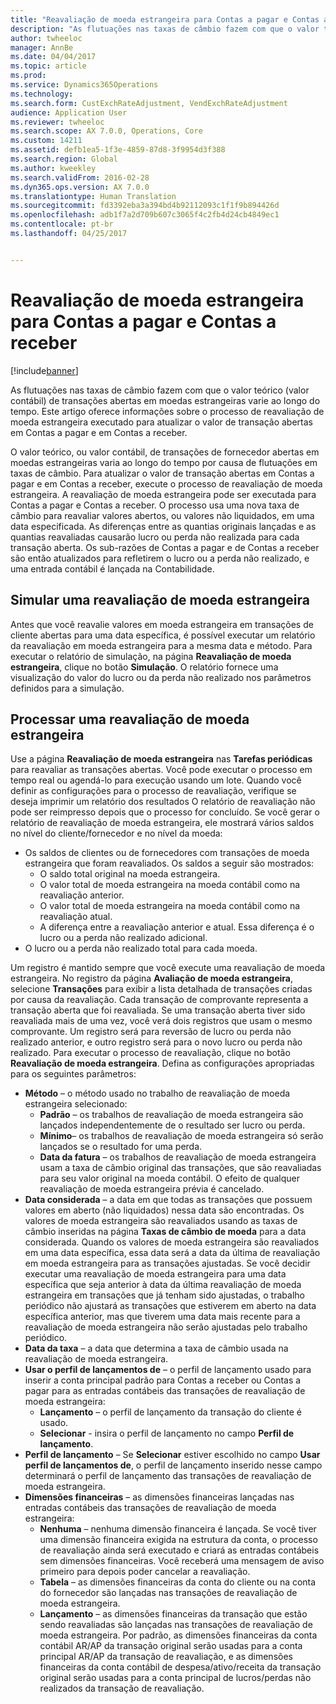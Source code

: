 ```yaml
---
title: "Reavaliação de moeda estrangeira para Contas a pagar e Contas a receber"
description: "As flutuações nas taxas de câmbio fazem com que o valor teórico (valor contábil) de transações abertas em moedas estrangeiras varie ao longo do tempo. Este artigo oferece informações sobre o processo de reavaliação de moeda estrangeira executado para atualizar o valor de transação abertas em Contas a pagar e em Contas a receber."
author: twheeloc
manager: AnnBe
ms.date: 04/04/2017
ms.topic: article
ms.prod: 
ms.service: Dynamics365Operations
ms.technology: 
ms.search.form: CustExchRateAdjustment, VendExchRateAdjustment
audience: Application User
ms.reviewer: twheeloc
ms.search.scope: AX 7.0.0, Operations, Core
ms.custom: 14211
ms.assetid: defb1ea5-1f3e-4859-87d8-3f9954d3f388
ms.search.region: Global
ms.author: kweekley
ms.search.validFrom: 2016-02-28
ms.dyn365.ops.version: AX 7.0.0
ms.translationtype: Human Translation
ms.sourcegitcommit: fd3392eba3a394bd4b92112093c1f1f9b894426d
ms.openlocfilehash: adb1f7a2d709b607c3065f4c2fb4d24cb4849ec1
ms.contentlocale: pt-br
ms.lasthandoff: 04/25/2017


---
```


# <a name="foreign-currency-revaluation-for-accounts-payable-and-accounts-receivable"></a>Reavaliação de moeda estrangeira para Contas a pagar e Contas a receber

[!include[banner](../includes/banner.md)]


As flutuações nas taxas de câmbio fazem com que o valor teórico (valor contábil) de transações abertas em moedas estrangeiras varie ao longo do tempo. Este artigo oferece informações sobre o processo de reavaliação de moeda estrangeira executado para atualizar o valor de transação abertas em Contas a pagar e em Contas a receber. 

O valor teórico, ou valor contábil, de transações de fornecedor abertas em moedas estrangeiras varia ao longo do tempo por causa de flutuações em taxas de câmbio. Para atualizar o valor de transação abertas em Contas a pagar e em Contas a receber, execute o processo de reavaliação de moeda estrangeira. A reavaliação de moeda estrangeira pode ser executada para Contas a pagar e Contas a receber. O processo usa uma nova taxa de câmbio para reavaliar valores abertos, ou valores não liquidados, em uma data especificada. As diferenças entre as quantias originais lançadas e as quantias reavaliadas causarão lucro ou perda não realizada para cada transação aberta. Os sub-razões de Contas a pagar e de Contas a receber são então atualizados para refletirem o lucro ou a perda não realizado, e uma entrada contábil é lançada na Contabilidade.

## <a name="simulate-a-foreign-currency-revaluation"></a>Simular uma reavaliação de moeda estrangeira
Antes que você reavalie valores em moeda estrangeira em transações de cliente abertas para uma data específica, é possível executar um relatório da reavaliação em moeda estrangeira para a mesma data e método. Para executar o relatório de simulação, na página **Reavaliação de moeda estrangeira**, clique no botão **Simulação**. O relatório fornece uma visualização do valor do lucro ou da perda não realizado nos parâmetros definidos para a simulação.

## <a name="process-a-foreign-currency-revaluation"></a>Processar uma reavaliação de moeda estrangeira
Use a página **Reavaliação de moeda estrangeira** nas **Tarefas periódicas** para reavaliar as transações abertas. Você pode executar o processo em tempo real ou agendá-lo para execução usando um lote. Quando você definir as configurações para o processo de reavaliação, verifique se deseja imprimir um relatório dos resultados O relatório de reavaliação não pode ser reimpresso depois que o processo for concluído. Se você gerar o relatório de reavaliação de moeda estrangeira, ele mostrará vários saldos no nível do cliente/fornecedor e no nível da moeda:

-   Os saldos de clientes ou de fornecedores com transações de moeda estrangeira que foram reavaliados. Os saldos a seguir são mostrados:
    -   O saldo total original na moeda estrangeira.
    -   O valor total de moeda estrangeira na moeda contábil como na reavaliação anterior.
    -   O valor total de moeda estrangeira na moeda contábil como na reavaliação atual.
    -   A diferença entre a reavaliação anterior e atual. Essa diferença é o lucro ou a perda não realizado adicional.
-   O lucro ou a perda não realizado total para cada moeda.

Um registro é mantido sempre que você execute uma reavaliação de moeda estrangeira. No registro da página **Avaliação de moeda estrangeira**, selecione **Transações** para exibir a lista detalhada de transações criadas por causa da reavaliação. Cada transação de comprovante representa a transação aberta que foi reavaliada. Se uma transação aberta tiver sido reavaliada mais de uma vez, você verá dois registros que usam o mesmo comprovante. Um registro será para reversão de lucro ou perda não realizado anterior, e outro registro será para o novo lucro ou perda não realizado. Para executar o processo de reavaliação, clique no botão **Reavaliação de moeda estrangeira**. Defina as configurações apropriadas para os seguintes parâmetros:

-   **Método** – o método usado no trabalho de reavaliação de moeda estrangeira selecionado:
    -   **Padrão** – os trabalhos de reavaliação de moeda estrangeira são lançados independentemente de o resultado ser lucro ou perda.
    -   **Mínimo**– os trabalhos de reavaliação de moeda estrangeira só serão lançados se o resultado for uma perda.
    -   **Data da fatura** – os trabalhos de reavaliação de moeda estrangeira usam a taxa de câmbio original das transações, que são reavaliadas para seu valor original na moeda contábil. O efeito de qualquer reavaliação de moeda estrangeira prévia é cancelado.
-   **Data considerada** – a data em que todas as transações que possuem valores em aberto (não liquidados) nessa data são encontradas. Os valores de moeda estrangeira são reavaliados usando as taxas de câmbio inseridas na página **Taxas de câmbio de moeda** para a data considerada. Quando os valores de moeda estrangeira são reavaliados em uma data específica, essa data será a data da última de reavaliação em moeda estrangeira para as transações ajustadas. Se você decidir executar uma reavaliação de moeda estrangeira para uma data específica que seja anterior à data da última reavaliação de moeda estrangeira em transações que já tenham sido ajustadas, o trabalho periódico não ajustará as transações que estiverem em aberto na data específica anterior, mas que tiverem uma data mais recente para a reavaliação de moeda estrangeira não serão ajustadas pelo trabalho periódico.
-   **Data da taxa** – a data que determina a taxa de câmbio usada na reavaliação de moeda estrangeira.
-   **Usar o perfil de lançamentos de** – o perfil de lançamento usado para inserir a conta principal padrão para Contas a receber ou Contas a pagar para as entradas contábeis das transações de reavaliação de moeda estrangeira:
    -   **Lançamento** – o perfil de lançamento da transação do cliente é usado.
    -   **Selecionar** - insira o perfil de lançamento no campo **Perfil de lançamento**.
-   **Perfil de lançamento** – Se **Selecionar** estiver escolhido no campo **Usar perfil de lançamentos de**, o perfil de lançamento inserido nesse campo determinará o perfil de lançamento das transações de reavaliação de moeda estrangeira.
-   **Dimensões financeiras** – as dimensões financeiras lançadas nas entradas contábeis das transações de reavaliação de moeda estrangeira:
    -   **Nenhuma** – nenhuma dimensão financeira é lançada. Se você tiver uma dimensão financeira exigida na estrutura da conta, o processo de reavaliação ainda será executado e criará as entradas contábeis sem dimensões financeiras. Você receberá uma mensagem de aviso primeiro para depois poder cancelar a reavaliação.
    -   **Tabela** – as dimensões financeiras da conta do cliente ou na conta do fornecedor são lançadas nas transações de reavaliação de moeda estrangeira.
    -   **Lançamento** – as dimensões financeiras da transação que estão sendo reavaliadas são lançadas nas transações de reavaliação de moeda estrangeira. Por padrão, as dimensões financeiras da conta contábil AR/AP da transação original serão usadas para a conta principal AR/AP da transação de reavaliação, e as dimensões financeiras da conta contábil de despesa/ativo/receita da transação original serão usadas para a conta principal de lucros/perdas não realizados da transação de reavaliação.





